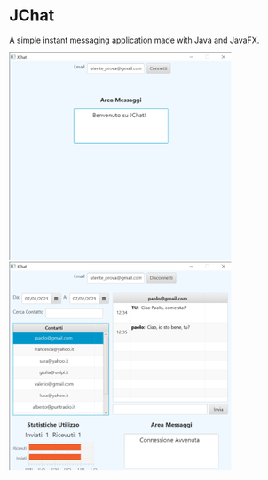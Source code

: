 # JChat
A simple instant messaging application made with Java and JavaFX.

<img src="docs/screenshots/login.png" alt="JChat Screen 1" width="400px"/>    <img src="docs/screenshots/dashboard.png" alt="JChat Screen 1" width="400px"/>
